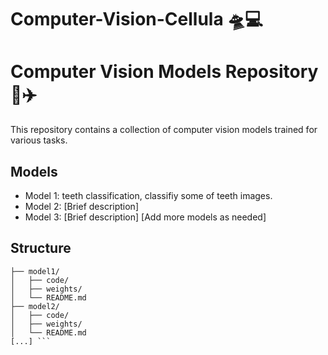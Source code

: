 # Computer-Vision-Cellula 🛸💻

# Computer Vision Models Repository 🚀✈️

This repository contains a collection of computer vision models trained for various tasks.

## Models

- Model 1: teeth classification, classifiy some of teeth images.
- Model 2: [Brief description]
- Model 3: [Brief description]
[Add more models as needed]

## Structure
```repo/
├── model1/
│   ├── code/
│   ├── weights/
│   └── README.md
├── model2/
│   ├── code/
│   ├── weights/
│   └── README.md
[...] ```
